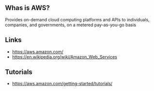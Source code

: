 ## Whas is AWS?
Provides on-demand cloud computing platforms and APIs to individuals, companies, and governments, on a metered pay-as-you-go basis

## Links
- https://aws.amazon.com/
- https://en.wikipedia.org/wiki/Amazon_Web_Services

## Tutorials
- https://aws.amazon.com/getting-started/tutorials/
